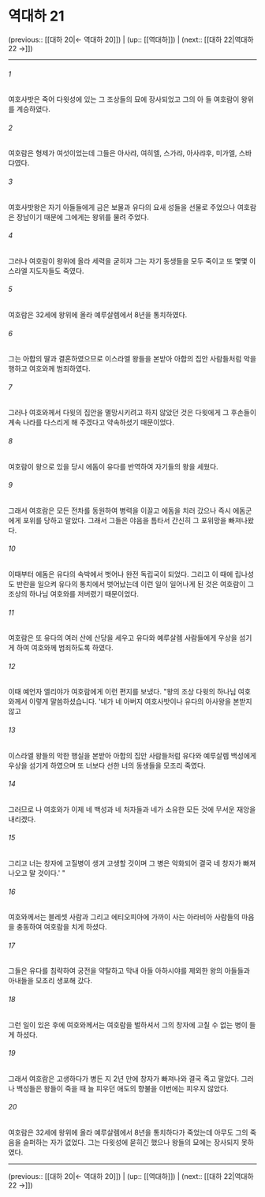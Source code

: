 # 역대하 21

(previous:: [[대하 20|← 역대하 20]]) | (up:: [[역대하]]) | (next:: [[대하 22|역대하 22 →]])

***




###### 1 

여호사밧은 죽어 다윗성에 있는 그 조상들의 묘에 장사되었고 그의 아 들 여호람이 왕위를 계승하였다. 



###### 2 

여호람은 형제가 여섯이었는데 그들은 아사랴, 여히엘, 스가랴, 아사랴후, 미가엘, 스바댜였다. 



###### 3 

여호사밧왕은 자기 아들들에게 금은 보물과 유다의 요새 성들을 선물로 주었으나 여호람은 장남이기 때문에 그에게는 왕위를 물려 주었다. 



###### 4 

그러나 여호람이 왕위에 올라 세력을 굳히자 그는 자기 동생들을 모두 죽이고 또 몇몇 이스라엘 지도자들도 죽였다. 



###### 5 

여호람은 32세에 왕위에 올라 예루살렘에서 8년을 통치하였다. 



###### 6 

그는 아합의 딸과 결혼하였으므로 이스라엘 왕들을 본받아 아합의 집안 사람들처럼 악을 행하고 여호와께 범죄하였다. 



###### 7 

그러나 여호와께서 다윗의 집안을 멸망시키려고 하지 않았던 것은 다윗에게 그 후손들이 계속 나라를 다스리게 해 주겠다고 약속하셨기 때문이었다. 



###### 8 

여호람이 왕으로 있을 당시 에돔이 유다를 반역하여 자기들의 왕을 세웠다. 



###### 9 

그래서 여호람은 모든 전차를 동원하여 병력을 이끌고 에돔을 치러 갔으나 즉시 에돔군에게 포위를 당하고 말았다. 그래서 그들은 야음을 틈타서 간신히 그 포위망을 빠져나왔다. 



###### 10 

이때부터 에돔은 유다의 속박에서 벗어나 완전 독립국이 되었다. 그리고 이 때에 립나성도 반란을 일으켜 유다의 통치에서 벗어났는데 이런 일이 일어나게 된 것은 여호람이 그 조상의 하나님 여호와를 저버렸기 때문이었다. 



###### 11 

여호람은 또 유다의 여러 산에 산당을 세우고 유다와 예루살렘 사람들에게 우상을 섬기게 하여 여호와께 범죄하도록 하였다. 



###### 12 

이때 예언자 엘리야가 여호람에게 이런 편지를 보냈다. "왕의 조상 다윗의 하나님 여호와께서 이렇게 말씀하셨습니다. '네가 네 아버지 여호사밧이나 유다의 아사왕을 본받지 않고 



###### 13 

이스라엘 왕들의 악한 행실을 본받아 아합의 집안 사람들처럼 유다와 예루살렘 백성에게 우상을 섬기게 하였으며 또 너보다 선한 너의 동생들을 모조리 죽였다. 



###### 14 

그러므로 나 여호와가 이제 네 백성과 네 처자들과 네가 소유한 모든 것에 무서운 재앙을 내리겠다. 



###### 15 

그리고 너는 창자에 고질병이 생겨 고생할 것이며 그 병은 악화되어 결국 네 창자가 빠져나오고 말 것이다.' " 



###### 16 

여호와께서는 블레셋 사람과 그리고 에티오피아에 가까이 사는 아라비아 사람들의 마음을 충동하여 여호람을 치게 하셨다. 



###### 17 

그들은 유다를 침략하여 궁전을 약탈하고 막내 아들 아하시야를 제외한 왕의 아들들과 아내들을 모조리 생포해 갔다. 



###### 18 

그런 일이 있은 후에 여호와께서는 여호람을 벌하셔서 그의 창자에 고칠 수 없는 병이 들게 하셨다. 



###### 19 

그래서 여호람은 고생하다가 병든 지 2년 만에 창자가 빠져나와 결국 죽고 말았다. 그러나 백성들은 왕들이 죽을 때 늘 피우던 애도의 향불을 이번에는 피우지 않았다. 



###### 20 

여호람은 32세에 왕위에 올라 예루살렘에서 8년을 통치하다가 죽었는데 아무도 그의 죽음을 슬퍼하는 자가 없었다. 그는 다윗성에 묻히긴 했으나 왕들의 묘에는 장사되지 못하였다.

***

(previous:: [[대하 20|← 역대하 20]]) | (up:: [[역대하]]) | (next:: [[대하 22|역대하 22 →]])

